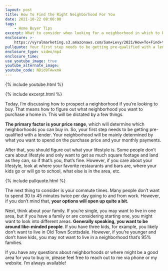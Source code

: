 ```yaml
---
layout: post
title: How To Find the Right Neighborhood For You
date: 2021-10-22 08:00:00
tags:
    - Home Buyer Tips
excerpt: What to consider when looking for a neighborhood in which to buy a home.
enclosure: >-
    https://vyralmarketing.s3.amazonaws.com/Sam+Levy/2021/How+To+Find+the+Right+Neighborhood+For+You.mp4
pullquote: Your first step needs to be getting pre-qualified with a lender.
enclosure_type: video/mp4
enclosure_time:
use_youtube_image: true
youtube_alternate_image:
youtube_code: NDid9TAwxmA
---
```

{% include youtube.html %}

{% include excerpt.html %}

Today, I’m discussing how to prospect a neighborhood if you’re looking to buy. That means how to figure out what neighborhood you want to purchase a home in. This will be dictated by a few things.&nbsp;

**The primary factor is your price range**, which will determine which neighborhoods you can buy in. So, your first step needs to be getting pre-qualified with a lender. Your neighborhood will be mainly determined by what you want to spend on the purchase price and your monthly payments.&nbsp;

After that, you should figure out what your lifestyle is. Some people don’t care about lifestyle and only want to get as much square footage and land as they can, so if that’s you, that’s fine. However, if you care about your lifestyle, look at where your favorite restaurants and bars are, where your kids go or will go to school, what else is in the area, etc.

{% include pullquote.html %}

The next thing to consider is your commute times. Many people don’t want to spend 30 to 45 minutes twice per day going to and from work. However, if you don’t mind that, **your options will open up quite a bit.**&nbsp;

Next, think about your family. If you’re single, you may want to live in one area, but if you have a family or are considering starting one, you might want to look into different areas. **Generally speaking, you want to be around like-minded people**. If you have three kids, for example, you likely don’t want to live in Old Town Scottsdale. However, if you’re younger and don’t have kids, you may not want to live in a neighborhood that’s 95% families.

If you have any questions about neighborhoods or where might be a good area for you to buy in, please feel free to reach out to me via phone or my website. I’m always available\!
